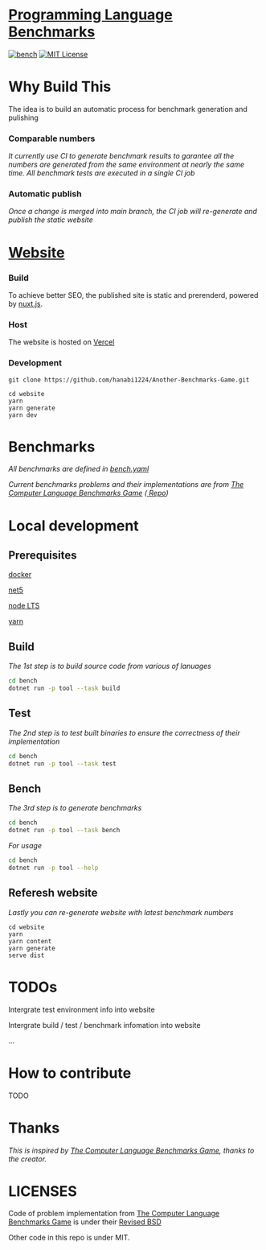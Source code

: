 # [Programming Language Benchmarks](https://programming-language-benchmarks.vercel.app/)

[![bench](https://github.com/hanabi1224/Another-Benchmarks-Game/actions/workflows/bench.yml/badge.svg)](https://github.com/hanabi1224/Another-Benchmarks-Game/actions/workflows/bench.yml)
[![MIT License](https://img.shields.io/github/license/hanabi1224/Another-Benchmarks-Game.svg)](https://github.com/hanabi1224/Another-Benchmarks-Game/blob/master/LICENSE)

<!-- [![Build status](https://img.shields.io/appveyor/ci/hanabi1224/Another-Benchmarks-Game/main.svg)](https://ci.appveyor.com/project/hanabi1224/Another-Benchmarks-Game) -->

# Why Build This
The idea is to build an automatic process for benchmark generation and pulishing

### Comparable numbers
*It currently use CI to generate benchmark results to garantee all the numbers are generated from the same environment at nearly the same time. All benchmark tests are executed in a single CI job*

### Automatic publish

*Once a change is merged into main branch, the CI job will re-generate and publish the static website*


# [Website](https://programming-language-benchmarks.vercel.app/)
### Build
To achieve better SEO, the published site is static and prerenderd, powered by [nuxt.js](https://nuxtjs.org/).

### Host
The website is hosted on [Vercel](https://vercel.com/)

### Development
```
git clone https://github.com/hanabi1224/Another-Benchmarks-Game.git

cd website
yarn
yarn generate
yarn dev
```

# Benchmarks
*All benchmarks are defined in [bench.yaml](https://github.com/hanabi1224/Another-Benchmarks-Game/blob/main/bench/bench.yaml)*

*Current benchmarks problems and their implementations are from [The Computer Language Benchmarks Game](https://benchmarksgame-team.pages.debian.net/benchmarksgame/)  ([ Repo](https://salsa.debian.org/benchmarksgame-team/benchmarksgame/))*


# Local development
## Prerequisites

[docker](https://www.docker.com/)

[net5](https://dotnet.microsoft.com/)

[node LTS](https://nodejs.org/)

[yarn](https://yarnpkg.com/)

## Build

*The 1st step is to build source code from various of lanuages*
```bash
cd bench
dotnet run -p tool --task build
```

## Test

*The 2nd step is to test built binaries to ensure the correctness of their implementation*
```bash
cd bench
dotnet run -p tool --task test
```

## Bench

*The 3rd step is to generate benchmarks*
```bash
cd bench
dotnet run -p tool --task bench
```

*For usage*
```bash
cd bench
dotnet run -p tool --help
```

## Referesh website

*Lastly you can re-generate website with latest benchmark numbers*

```
cd website
yarn
yarn content
yarn generate
serve dist
```

# TODOs
Intergrate test environment info into website

Intergrate build / test / benchmark infomation into website

...

# How to contribute
TODO

# Thanks
*This is inspired by [The Computer Language Benchmarks Game](https://benchmarksgame-team.pages.debian.net/benchmarksgame/), thanks to the creator.*

# LICENSES
Code of problem implementation from [The Computer Language Benchmarks Game](https://salsa.debian.org/benchmarksgame-team/benchmarksgame/) is under their [Revised BSD](https://benchmarksgame-team.pages.debian.net/benchmarksgame/license.html)

Other code in this repo is under MIT.
